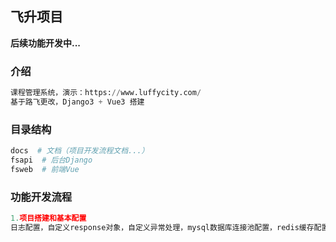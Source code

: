 ## 飞升项目

**后续功能开发中...**

### 介绍

~~~python
课程管理系统，演示：https://www.luffycity.com/
基于路飞更改，Django3 + Vue3 搭建
~~~

### 目录结构

~~~python
docs  # 文档（项目开发流程文档...）
fsapi  # 后台Django
fsweb  # 前端Vue
~~~

### 功能开发流程

~~~python
1.项目搭建和基本配置
日志配置，自定义response对象，自定义异常处理，mysql数据库连接池配置，redis缓存配置，vue中集成vue-router/element-plus，解决跨域问题
~~~

